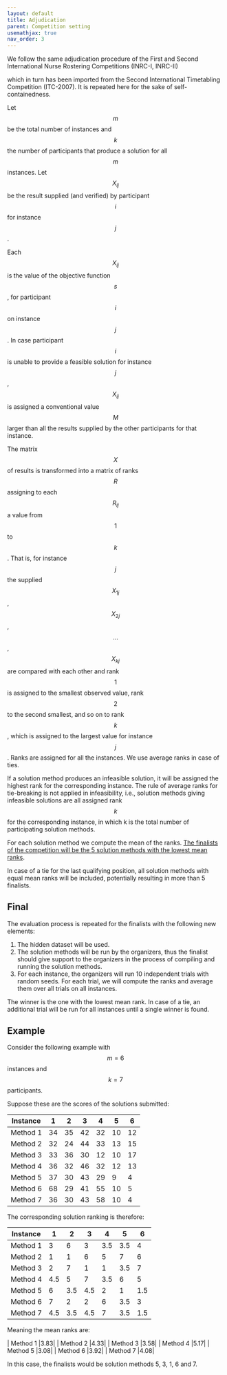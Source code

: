 ```yaml
---
layout: default
title: Adjudication
parent: Competition setting
usemathjax: true
nav_order: 3
---
```

<!--TODO: Add adjudication rules-->

We follow the same adjudication procedure of the First and Second International Nurse Rostering Competitions (INRC-I, INRC-II)
<!--add citation -->
which in turn has been imported from the Second International
Timetabling Competition (ITC-2007)<!--add citation -->. It is repeated here
for the sake of self-containedness.

Let $$m$$ be the total number of instances and $$k$$ the number of
participants that produce a solution for all $$m$$ instances. Let
$$X_{ij}$$ be the result supplied (and verified) by participant $$i$$ for
instance $$j$$. 

Each $$X_{ij}$$ is the value of the objective function
$$s$$, for participant $$i$$ on instance $$j$$. In case participant $$i$$ is
unable to provide a feasible solution for instance $$j$$, $$X_{ij}$$ is
assigned a conventional value $$M$$ larger than all the results supplied
by the other participants for that instance.
 
The matrix $$X$$ of results is transformed into a matrix of ranks $$R$$
assigning to each $$R_{ij}$$ a value from $$1$$ to $$k$$. That is, for
instance $$j$$ the supplied $$X_{1j}$$, $$X_{2j}$$, $$\ldots$$ ,$$X_{kj}$$ are
compared with each other and rank $$1$$ is assigned to the smallest
observed value, rank $$2$$ to the second smallest, and so on to 
rank $$k$$, which is assigned to the largest value for instance $$j$$.
Ranks are assigned for all the instances. We use average ranks in
case of ties. 

If a solution method produces an infeasible solution, it will be
assigned the highest rank for the corresponding instance. The rule of
average ranks for tie-breaking is not applied in 
infeasibility, i.e., solution methods giving infeasible solutions are all
assigned rank $$k$$ for the corresponding instance, in which k is the total
number of participating solution methods.
 
For each solution method we compute the mean of the ranks. <u>The finalists of the
competition will be the 5 solution methods with the lowest mean ranks</u>.

In case of a tie for the last qualifying position, all solution methods with equal mean ranks
will be included, potentially resulting in more than 5 finalists.

## Final

The evaluation process is repeated for the
finalists with the following new elements:

<ol>
<li> The hidden dataset will be used.</li>
<li> The solution methods will be run by the organizers, thus the finalist
  should give support to the organizers in the process of compiling
  and running the solution methods.</li>
<li> For each instance, the organizers will run 10 independent trials
  with random seeds. For each trial, we will compute the
  ranks and average them over all trials on all instances.</li>
</ol>
 
The winner is the one with the lowest mean rank. In case of a tie, an additional 
trial will be run for all instances until a single winner is found.

## Example

Consider the following example with $$m=6$$ instances and $$k=7$$ participants.

Suppose these are the scores of the solutions submitted: 

| Instance | 1 | 2 | 3 | 4 | 5 | 6 |
|---|---|---|---|---|---|---|
| Method 1 | 34 | 35 | 42 | 32 | 10 | 12 |
| Method 2 | 32 | 24 | 44 | 33 | 13 | 15 |
| Method 3 | 33 | 36 | 30 | 12 | 10 | 17 |
| Method 4 | 36 | 32 | 46 | 32 | 12 | 13 |
| Method 5 | 37 | 30 | 43 | 29 | 9 | 4 |
| Method 6 | 68 | 29 | 41 | 55 | 10 | 5 |
| Method 7 | 36 | 30 | 43 | 58 | 10 | 4 |

The corresponding solution ranking is therefore:

| Instance | 1 | 2 | 3 | 4 | 5 | 6 |
|---|---|---|---|---|---|---|
| Method 1 | 3 | 6 | 3 | 3.5 | 3.5 | 4 |
| Method 2 | 1 | 1 | 6 | 5 | 7 | 6 |
| Method 3 | 2 | 7 | 1 | 1 | 3.5 | 7 |
| Method 4 | 4.5 | 5 | 7 | 3.5 | 6 | 5 |
| Method 5 | 6 | 3.5 | 4.5 | 2 | 1 | 1.5 |
| Method 6 | 7 | 2 | 2 | 6 | 3.5 | 3 |
| Method 7 | 4.5 | 3.5 | 4.5 | 7 | 3.5 | 1.5 |

Meaning the mean ranks are: 

| Method 1 |3.83|
| Method 2 |4.33|
| Method 3 |3.58|
| Method 4 |5.17|
| Method 5 |3.08|
| Method 6 |3.92|
| Method 7 |4.08|

In this case, the finalists would be solution methods 5, 3, 1, 6 and 7.